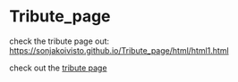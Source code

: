# Tribute_page

check the tribute page out: https://sonjakoivisto.github.io/Tribute_page/html/html1.html

check out the [tribute page](https://sonjakoivisto.github.io/Tribute_page/html/html1.html)
